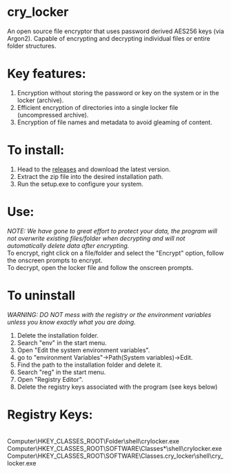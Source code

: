 # cry_locker
An open source file encryptor that uses password derived AES256 keys (via Argon2).
Capable of encrypting and decrypting individual files or entire folder structures.

# Key features:
1. Encryption without storing the password or key on the system or in the locker (archive).
2. Efficient encryption of directories into a single locker file (uncompressed archive).
3. Encryption of file names and metadata to avoid gleaming of content.

# To install:
1. Head to the <a href="https://github.com/TeaStudios/cry_locker/releases">releases</a> and download the latest version.
2. Extract the zip file into the desired installation path.
3. Run the setup.exe to configure your system.

# Use:
<em>NOTE: We have gone to great effort to protect your data, the program will not overwrite existing files/folder when decrypting and will not automatically delete data after encrypting.</em>
<br>To encrypt, right click on a file/folder and select the "Encrypt" option, follow the onscreen prompts to encrypt.
<br>To decrypt, open the locker file and follow the onscreen prompts.

# To uninstall
<em>WARNING: DO NOT mess with the registry or the environment variables unless you know exactly what you are doing.</em>
1. Delete the installation folder.
2. Search "env" in the start menu.
3. Open "Edit the system environment variables".
4. go to "environment Variables"->Path(System variables)->Edit.
5. Find the path to the installation folder and delete it.
6. Search "reg" in the start menu.
7. Open "Registry Editor".
8. Delete the registry keys associated with the program (see keys below)

# Registry Keys:
<br>Computer\HKEY_CLASSES_ROOT\Folder\shell\crylocker.exe
<br>Computer\HKEY_CLASSES_ROOT\SOFTWARE\Classes\*\shell\crylocker.exe
<br>Computer\HKEY_CLASSES_ROOT\SOFTWARE\Classes\.cry_locker\shell\cry_locker.exe
